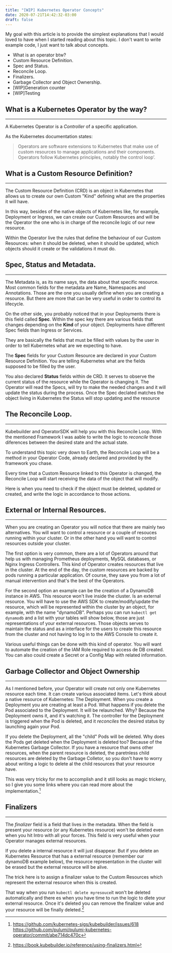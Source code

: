 ```yaml
---
title: "[WIP] Kubernetes Operator Concepts"
date: 2020-07-21T14:42:32-03:00
draft: false
---
```


My goal with this article is to provide the simplest explanations that I would loved to have when I started reading about this topic. I don't want to write example code, I just want to talk about concepts. 

- What is an operator btw?
- Custom Resource Definition.
- Spec and Status.
- Reconcile Loop. 
- Finalizers.
- Garbage Collector and Object Ownership.
- [WIP]Generation counter
- [WIP]Testing


## What is a Kubernetes Operator by the way?
---
A Kubernetes Operator is a _Controller_ of a specific application.

As the Kubernetes documentation states:

>Operators are software extensions to Kubernetes that make use of custom resources to manage applications and their components. Operators follow Kubernetes principles, notably the control loop’.

## What is a Custom Resource Definition?
---
The Custom Resource Definition (CRD) is an object in Kubernetes that allows us to create our own Custom "Kind" defining what are the properties it will have.

In this way, besides of the native objects of Kubernetes like, for exampĺe, Deployment or Ingress, we can create our Custom Resources and will be the Operator the one who is in charge of the reconcile logic of our new resource.

Within the Operator live the rules that define the behaviour of our Custom Resources: when it should be deleted, when it should be updated, which objects should it create or the validations it must do.

## Spec, Status and Metadata. 
---
The Metadata is, as its name says, the data about that specific resource. Most common fields for the metadata are  Name, Namespaces and Annotations. Those are the one you usually define when you are creating a resource. But there are more that can be very useful in order to control its lifecycle.

On the other side, you probably noticed that in your Deployments there is this field called **Spec**. Within the spec key there are various fields that changes depending on the **Kind** of your object. Deployments have different Spec fields than Ingress or Services. 

They are basically the fields that must be filled with values by the user in order to tell Kubernetes what are we expecting to have. 

The **Spec** fields for your Custom Resource are declared in your Custom Resource Definition. You are telling Kubernetes what are the fields supposed to be filled by the user.

You also declared **Status** fields within de CRD. It serves to observe the current status of the resource while the Operator is changing it. The Operator will read the Specs, will try to make the needed changes and it will update the status during the process. Once the Spec declated matches the object living in Kubernetes the Status will stop updating and the resource

## The Reconcile Loop.
---
Kubebuilder and OperatorSDK will help you with this Reconcile Loop. With the mentioned Framework I was aable to write the logic to *reconcile* those diferences between the desired state and the actual state.

To understand this topic very down to Earth, the Reconcile Loop will be a method in your Operator Code, already declared and provided by the framework you chase. 

Every time that a Custom Resource linked to this Operator is changed, the Reconcile Loop will start receiving the data of the object that will modify. 

Here is when you need to check if the object must be deleted, updated or created, and write the logic in accordance to those actions.

## External or Internal Resources.
---
When you are creating an Operator you will notice that there are mainly two alternatives. You will want to control a resource or a couple of resouces running within your cluster. Or in the other hand you will want to control resources outside your cluster.

The first option is very common, there are a lot of Operators around that help us with managing Prometheus deployments, MySQL databases, or Nginx Ingress Controllers. This kind of Operator creates resources that live in the cluster. At the end of the day, the custom resources are backed by pods running a particular application. Of course, they save you from a lot of manual intervention and that's the best of the Operators.

For the second option an example can be the creation of a DynamoDB instance in AWS. This resource won't live inside the cluster. Is an external resource. You will have to use the AWS SDK to create/modify/update the resource, which will be represented within the cluster by an object, for example, with the name "dynamoDB". Perhaps you can run `kubectl get dynamodb` and a list with your tables will show below, those are just representations of your external resources. Those objects serves to maintain the status and as a interface for the users to create this resource from the cluster and not having to log in to the AWS Console to create it.

Various useful things can be done with this kind of operator. You will want to automate the creation of the IAM Role required to access de DB created. You can also could create a Secret or a Config Map with related information. 

## Garbage Collector and Object Ownership
---
As I mentioned before, your Operator will create not only one Kubernetes resource each time. It can create various associated items. 
Let's think about a native resource of Kubernetes: The Deployment. When you create a Deployment you are creating at least a Pod. What happens if you delete the Pod associated to the Deployment. It will be relaunched. Why? Because the Deployment owns it, and it's watching it. The controller for the Deployment is triggered when the Pod is deleted, and it *reconciles* the desired status by launching again your Pod.

If you delete the Deployment, all the "child" Pods will be deleted. Why does the Pods get deleted when the Deployment is deleted too? Because of the Kubernetes Garbage Collector. If you have a resource that owns other resources, when the parent resource is deleted, the paretnless child resources are deleted by the Garbage Colletor, so you don't have to worry about writing a logic to delete al the child resources that your resource have.

This was very tricky for me to accomplish and it still looks as magic trickery, so I give you some links where you can read more about the implementation.[^1]




## Finalizers
--- 
The _finalizer_ field is a field that lives in the metadata. When the field is present your resource (or any Kubernetes resource) won't be deleted even when you hit Intro with all your forces. This field is very useful when your Operator manages external resources.

If you delete a internal resource it will just disappear. But if you delete an Kubernetes Resource that has a external resource (remember our dynamoDB example below), the resource representation in the cluster will be erased but the external resource will be alive. 

The trick here is to assign a finalizer value to the Custom Resources which represent the external resource when this is created.

That way when you run `kubectl delete myresouce`it won't be deleted automatically and there es when you have time to run the logic to dlete your external resource. Once it's deleted you can remove the finalizer value and your resource will be finally deleted.[^2]


[^1]: https://github.com/kubernetes-sigs/kubebuilder/issues/618 https://github.com/pulumi/pulumi-kubernetes-operator/commit/abe714dc470c

[^2]: https://book.kubebuilder.io/reference/using-finalizers.html




